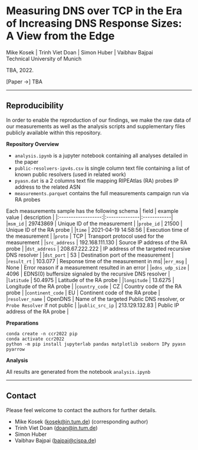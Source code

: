 # Measuring DNS over TCP in the Era of Increasing DNS Response Sizes: A View from the Edge

Mike Kosek | Trinh Viet Doan | Simon Huber | Vaibhav Bajpai  
Technical University of Munich

TBA, 2022.

[Paper &rarr;] TBA

---

## Reproducibility

In order to enable the reproduction of our findings, we make the raw data of our measurements as well as the analysis scripts and supplementary files publicly available within this repository.

__Repository Overview__
* `analysis.ipynb` is a jupyter notebook containing all analyses detailed in the paper
* `public-resolvers-ipv4s.csv` is single column text file containing  a list of known public resolvers (used in related work)
* `pyasn.dat` is a 2 columns text file mapping RIPEAtlas (RA) probes IP address to the related ASN
* `measurements.parquet` contains the full measurements campaign run via RA probes

Each measurements sample has the following schema
| field              | example value | description |
|:------------------:|:--------------|:------------|
|`msm_id`            | 29743869                 | Unique ID of the measurement |
|`probe_id`          | 21500                    | Unique ID of the RA probe |
|`time`              | 2021-04-19 14:58:56      | Execution time of the measurement |
|`proto`             | TCP                      | Transport protocol used for the measurement |
|`src_address`       | 192.168.111.130          | Source IP address of the RA probe |
|`dst_address`       | 208.67.222.222           | IP address of the targeted recursive DNS resolver |
|`dst_port`          | 53                       | Destination port of the measurement |
|`result_rt`         | 103.077                  | Response time of the measurement in ms|
|`err_msg`           | None                     | Error reason if a measurement resulted in an error |
|`edns_udp_size`     | 4096                     | EDNS(0) buffersize signaled by the recursive DNS resolver |
|`latitude`          | 50.4975                  | Latitude of the RA probe |
|`longitude`         | 13.6275                  | Longitude of the RA probe |
|`country_code`      | CZ                       | Country code of the RA probe |
|`continent_code`    | EU                       | Continent code of the RA probe |
|`resolver_name`     | OpenDNS                  | Name of the targeted Public DNS resolver, or `Probe Resolver` if not public |
|`public_src_ip`     | 213.129.132.83           | Public IP address of the RA probe |


__Preparations__
```
conda create -n ccr2022 pip
conda activate ccr2022
python -m pip install jupyterlab pandas matplotlib seaborn IPy pyasn pyarrow
```

__Analysis__

All results are generated from the notebook `analysis.ipynb`

---

## Contact

Please feel welcome to contact the authors for further details.

* Mike Kosek (kosek@in.tum.de) (corresponding author)
* Trinh Viet Doan (doan@in.tum.de)
* Simon Huber
* Vaibhav Bajpai (bajpai@cispa.de)
